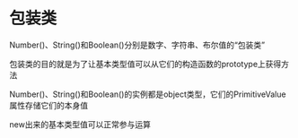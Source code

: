 # 包装类

Number()、String()和Boolean()分别是数字、字符串、布尔值的“包装类”

包装类的目的就是为了让基本类型值可以从它们的构造函数的prototype上获得方法

Number()、String()和Boolean()的实例都是object类型，它们的PrimitiveValue属性存储它们的本身值

new出来的基本类型值可以正常参与运算